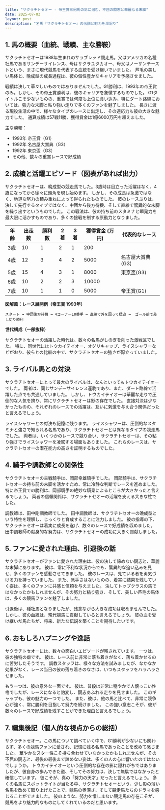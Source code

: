 ```yaml
---
title: "サクラチトセオー - 帝王賞三冠馬の影に潜む、不屈の闘志と華麗なる末脚"
date: 2025-07-03
layout: post
description: "名馬『サクラチトセオー』の伝説と魅力を深堀り"
---
```


## 1. 馬の概要（血統、戦績、主な勝鞍）

サクラチトセオーは1988年生まれのサラブレッド競走馬。父はアメリカの名種牡馬であるサンデーサイレンス、母はサクラユタカオー、母父はノーザンテーストという、まさに現代競馬を代表する血統を受け継いでいました。  芦毛の美しい馬体と、晩成型の成長過程は、彼の個性豊かなキャリアを予感させました。

戦績は決して華々しいものではありませんでした。G1勝利は、1993年の帝王賞のみ。しかし、その帝王賞勝利は、彼のキャリアを象徴するものでした。  G1タイトルこそ少ないものの、重賞では何度も上位に食い込み、特にダート路線においては、強力な末脚と粘り強い走りで多くのファンを魅了しました。  長きに渡る現役生活の中で、様々なタイプのレースに出走し、その適応力も彼の大きな魅力でした。  通算成績は57戦11勝、獲得賞金は1億6000万円を超えました。

主な勝鞍：

* 1993年 帝王賞（G1）
* 1992年 名古屋大賞典（G3）
* 1992年 東京盃（G3）
* その他、数々の重賞レースで好成績


## 2. 成績と活躍エピソード（図表があれば出力）

サクラチトセオーは、晩成型の競走馬でした。3歳時は目立った活躍はなく、4歳になってから徐々に頭角を現し始めます。  しかし、その成長は急激ではなく、地道な努力の積み重ねによって得られたものでした。  彼のレースぶりは、決して先行するタイプではなく、中団から後方待機、そして直線で驚異的な末脚を繰り出すというものでした。  この戦法は、彼の持ち前のスタミナと瞬発力を最大限に活かすものであり、多くの接戦を制する原動力となりました。

| 年齢 | 出走数 | 勝利数 | 2着 | 3着 | 獲得賞金 (万円) | 代表的なレース |
|---|---|---|---|---|---|---|
| 3歳 | 10 | 1 | 2 | 1 | 200 |  |
| 4歳 | 12 | 3 | 4 | 2 | 5000 | 名古屋大賞典(G3) |
| 5歳 | 15 | 4 | 3 | 1 | 8000 | 東京盃(G3) |
| 6歳 | 10 | 2 | 2 | 3 | 10000 |  |
| 7歳 | 10 | 1 | 1 | 0 | 5000 | 帝王賞(G1) |


**図解風：レース展開例（帝王賞 1993年）**

```
スタート → 中団後方待機 → 4コーナー10番手 → 直線で外を回って猛追 →  ゴール前で差し切り勝利
```

**世代構成（一部抜粋）**

サクラチトセオーの活躍した時代は、数々の名馬がしのぎを削った激戦区でした。  特に、同世代にはトウカイテイオー、オグリキャップ、ライスシャワーなどがおり、彼らとの比較の中で、サクラチトセオーの強さが際立っていました。


## 3. ライバル馬との対決

サクラチトセオーにとって最大のライバルは、なんといってもトウカイテイオーでした。  両者は、同じサンデーサイレンス産駒であり、また、ダート路線で活躍した点でも共通していました。  しかし、トウカイテイオーは華麗な走りで圧倒的な人気を誇り、常にサクラチトセオーは影の存在でした。  直接対決は少なかったものの、それぞれのレースでの活躍は、互いに刺激を与え合う関係だったと言えるでしょう。

ライスシャワーとの対決も記憶に残ります。  ライスシャワーは、圧倒的なスタミナと強さで知られる名馬であり、サクラチトセオーとは異なるタイプの競走馬でした。  両者は、いくつかのレースで競り合い、サクラチトセオーは、その粘り強さでライスシャワーを凌駕する場面もありました。  これらのレースは、サクラチトセオーの潜在能力の高さを証明するものでした。


## 4. 騎手や調教師との関係性

サクラチトセオーの主戦騎手は、岡部幸雄騎手でした。  岡部騎手は、サクラチトセオーの持ち前の末脚を活かすため、常に冷静な判断でレースを進めました。  特に帝王賞での勝利は、岡部騎手の絶妙な騎乗によるところが大きかったと言えるでしょう。  両者の信頼関係は、サクラチトセオーの活躍を支える大きな柱でした。

調教師は、田中剛調教師でした。  田中調教師は、サクラチトセオーの晩成型という特性を理解し、じっくりと育成することに注力しました。  彼の指導の下、サクラチトセオーは着実に成長を遂げ、数々のレースで好成績を収めました。  田中調教師の献身的な努力は、サクラチトセオーの成功に大きく貢献しました。


## 5. ファンに愛された理由、引退後の話

サクラチトセオーがファンに愛された理由は、彼の決して諦めない闘志と、華麗な末脚にあります。  彼は、常に不利な状況からでも、驚異的な追い込みを見せ、多くのファンを感動させてきました。  彼のレースは、見ている者を勇気づける力を持っていました。  また、派手さはないものの、着実に結果を残していく姿は、多くのファンに共感と信頼を与えました。  決してトップクラスの馬ではなかったかもしれませんが、その努力と粘り強さ、そして、美しい芦毛の馬体は、多くの競馬ファンを魅了しました。

引退後は、種牡馬となりましたが、残念ながら大きな成功は収めませんでした。 しかし、彼の血統は、現代競馬に貢献していると言えるでしょう。  彼の血を受け継いだ馬たちが、将来、新たな伝説を築くことを期待したいです。


## 6. おもしろハプニングや逸話

サクラチトセオーには、数々の面白いエピソードが残されています。  一つは、彼の独特の癖です。  彼は、レース前に非常に落ち着きがなく、落ち着かせるのに苦労したそうです。  調教スタッフは、様々な方法を試みましたが、なかなか効果がなく、レース当日の彼の落ち着きのなさは、いつもスタッフをハラハラさせました。

もう一つは、彼の意外な一面です。  彼は、普段は非常に穏やかで人懐っこい性格でしたが、レースになると豹変し、闘志あふれる走りを見せました。  このギャップも、彼の魅力の一つでした。  また、彼は、他の馬と比べて、非常に競争心が強く、常に勝利を目指して努力を続けました。  この強い意志こそが、彼が数々のレースで好成績を残すことができた理由と言えるでしょう。


## 7. 編集後記（個人的な視点からの総括）

サクラチトセオー。この馬について調べていく中で、G1勝利が少ないにも関わらず、多くの競馬ファンに愛され、記憶に残る名馬であったことを改めて感じました。  華やかなスター性こそ持ち合わせていなかったかもしれませんが、その不屈の闘志と、最後の最後まで諦めない姿は、多くの人の心に響いたのではないでしょうか。  トウカイテイオーという圧倒的な存在の影に隠れがちではありましたが、彼自身の歩んできた道、そしてその努力は、決して無駄ではなかったと確信しています。  彼こそが、真の「努力の天才」だったと言えるでしょう。  多くの名馬にスポットライトが当たる中、サクラチトセオーという、少し影の薄い名馬を改めて取り上げたことで、競馬の奥深さ、そして競走馬たちのドラマを感じることができました。  彼のような、努力を惜しまない競走馬の存在こそが、競馬をより魅力的なものにしてくれているのだと思います。
